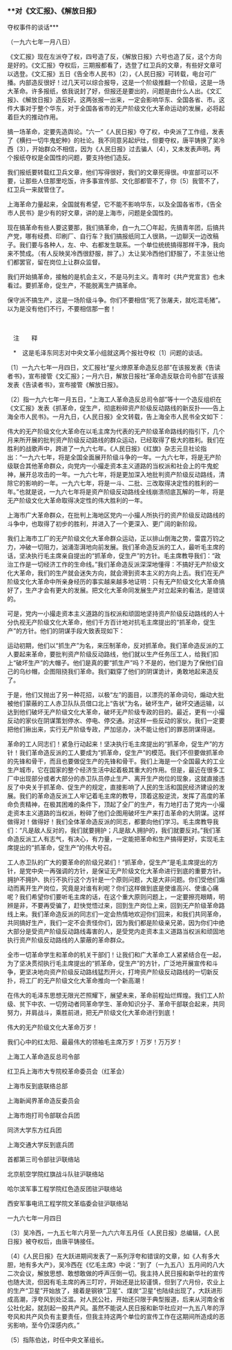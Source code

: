 ### **对《文汇报》、《解放日报》  
夺权事件的谈话**\*

（一九六七年一月八日）

《文汇报》现在左派夺了权，四号造了反，《解放日报》六号也造了反，这个方向是好的。《文汇报》夺权后，三期报都看了，选登了红卫兵的文章，有些好文章可以选登。《文汇报》五日《告全市人民书》〔2〕，《人民日报》可转载，电台可广播。内部造反很好！过几天可以综合报导，这是一个阶级推翻一个阶级，这是一场大革命。许多报纸，依我说封了好，但报还是要出的，问题是由什么人出。《文汇报》、《解放日报》造反好。这两张报一出来，一定会影响华东、全国各省、市。这件大事对于整个华东，对于全国各省市的无产阶级文化大革命运动的发展，必将起着巨大的推动作用。

搞一场革命，定要先造舆论。“六一”《人民日报》夺了权，中央派了工作组，发表了《横扫一切牛鬼蛇种》的社论。我不同意另起炉灶，但要夺权，唐平铸换了吴冷西〔3〕，开始群众不相信，因为《人民日报》过去骗人〔4〕，又未发表声明。两个报纸夺权是全国性的问题，要支持他们造反。

我们报纸要转载红卫兵文章，他们写得很好，我们的文章死得很。中宣部可以不要，让那些人住那里吃饭，许多事宣传部、文化部都管不了，你〔5〕我管不了，红卫兵一来就管住了。

上海革命力量起来，全国就有希望，它不能不影响华东，以及全国各省市，《告全市人民书》是少有的好文章，讲的是上海市，问题是全国性的。

现在搞革命有些人要这要那，我们搞革命，白一九二〇年起，先搞青年团，后搞共产党，哪有经费、印刷厂、自行车？我们搞报纸同工人很熟，一边聊天一边改稿子。我们要与各种人，左、中、右都发生联系。一个单位统统搞得那样干净，我向来不赞成。（有人反映吴冷西很舒服，胖了。）太让吴冷西他们舒服了，不主张让他们都罢官，留在岗位上让群众监督。

我们开始搞革命，接触的是机会主义，不是马列主义。青年时《共产党宣言》也未看过。要抓革命，促生产，不能脱离生产搞革命。

保守派不搞生产，这是一场阶级斗争。你们不要相信“死了张屠夫，就吃混毛猪”。以为是没有他们不行，不要相信那一套！

　　

　注　　释　

　\*　这是毛泽东同志对中央文革小组就这两个报社夺权〔1〕问题的谈话。

〔1〕一九六七年一月四日，文汇报社“星火燎原革命造反总部”在该报发表《告读者书》，宣布接管《文汇报》；一月六日，解放日报社“革命造反联合司令部”在该报发表《告读者书》，宣布接管《解放日报》。

〔2〕指一九六七年一月五日，“上海工人革命造反总司令部”等十一个造反组织在《文汇报》发表《抓革命，促生产，彻底粉碎资产阶级反动路线的新反扑——告上海全市人民书》。一月九日，《人民日报》全文转载，告上海全市人民书全文如下：

伟大的无产阶级文化大革命在以毛主席为代表的无产阶级革命路线的指引下，几个月来所开展的批判资产阶级反动路线的群众运动，已经取得了极大的胜利。我们在胜利的战歌声中，跨进了一九六七年。《人民日报》《红旗》杂志元旦社论指出：“一九六七年，将是全国全面展开阶级斗争的一年。一九六七年，将是无产阶级联合其他革命群众，向党内一小撮走资本主义道路的当权派和社会上的牛鬼蛇神，展开总攻击的一年。一九六七年，将是更加深入地批判资产阶级反动路线，清除它的影响的一年。一九六七年，将是一斗、二批、三改取得决定性的胜利的一年。”也就是说，一九六七年将是资产阶级反动路线全线崩溃彻底瓦解的一年，将是无产阶级文化大革命取得决定性的伟大胜利的一年。

上海市广大革命群众，在批判上海地区党内一小撮人所执行的资产阶级反动路线的斗争中，也取得了初步的胜利，并进入了一个更深入、更广阔的新阶段。

我们上海市工厂的无产阶级文化大革命群众运动，正以排山倒海之势，雷霆万钧之力，冲破一切阻力，汹涌澎湃地向前发展。我们革命造反派的工人，最听毛主席的话，坚决执行毛主席亲自提出的“抓革命，促生产”的方针。毛主席教导我们：“政治工作是一切经济工作的生命线。”我们革命造反派深深地懂得：不搞好无产阶级文化大革命，我们的生产就会迷失方向，就会滑到资本主义的方向上去。我们在无产阶级文化大革命中所亲身经历的事实越来越多地证明：只有无产阶级文化大革命搞好了，生产才会有更大的发展。把文化大革命同发展生产对立起来的看法，是错误的。

可是，党内一小撮走资本主义道路的当权派和顽固地坚持资产阶级反动路线的人十分仇视无产阶级文化大革命，他们千方百计地对抗毛主席提出的“抓革命，促生产”的方针。他们的阴谋手段大致表现如下：

运动初期，他们以“抓生产”为名，来压制革命，反对抓革命。我们革命造反派的工人要起来革命，要批判资产阶级反动路线，他们就以生产任务压工人，给我们扣上“破坏生产”的大帽子。他们是真的要“抓生产”吗？不是的，他们是为了保他们自己的乌纱帽，企图阻挠我们革命。我们戳穿了他们的阴谋诡计，勇敢地起来造反了。

于是，他们又抛出了另一种花招，以极“左”的面目，以漂亮的革命词句，煽动大批被他们蒙蔽的工人赤卫队队员借口北上“告状”为名，破坏生产，破坏交通运输，以达到他们破坏无产阶级文化大革命，破坏无产阶级专政的目的。最近，更有一小撮反动的家伙在阴谋策划停水、停电、停交通。对这样一些反动的家伙，我们一定要把他们揪出来，实行无产阶级专政，严加惩办，决不能让他们的罪恶阴谋得逞。

革命的工人同志们！紧急行动起来！坚决执行毛主席提出的“抓革命，促生产”的方针！我们革命造反派的工人要成为“抓革命，促生产”的模范。我们不但要做抓革命的先锋和骨干，而且也要做促生产的先锋和骨干。我们上海是一个全国最大的工业生产城市，它在国家的整个经济生活中起着极其重大的作用。但是，最近在很多工厂中出现部分或者大部分的赤卫队员停止生产、离开生产岗位的现象，这就直接违反了中央关于抓革命、促生产的规定，直接影响了人民的生活和国民经济建设的发展。我们的革命造反派工人牢记着毛主席的教导，顶着这股逆流，发挥了高度的革命负责精神，在极其困难的条件下，顶起了全厂的生产，有力地打击了党内一小撮走资本主义道路的当权派，粉碎了他们企图用破坏生产来打击革命的大阴谋。这样做得对！做得好！我们全体革命造反派的同志，都要向他们学习。毛主席教导我们：“凡是敌人反对的，我们就要拥护；凡是敌人拥护的，我们就要反对。”我们革命造反派工人有志气，有决心，有力量，一定能把革命和生产搞得更好，实现毛主席提出的“抓革命，促生产”的伟大号召。

工人赤卫队的广大的要革命的阶级兄弟们！“抓革命，促生产”是毛主席提出的方针，是党中央一再强调的方针，是保证无产阶级文化大革命进行到底的重要方针。拥护不拥护、执行不执行这个方针是一个原则问题，大是大非问题。你们受他们煽动而离开生产岗位，究竟是对谁有利呢？你们这样做到底是使谁高兴、使谁心痛呢？我们希望你们要听毛主席的话，在这个重大原则问题上，一定要擦亮眼睛，明辨是非，不要再受骗了，赶快觉悟过来，回到生产岗位上来，回到无产阶级革命路线上来。我们革命造反派的同志们一定会热情地欢迎你们回来，和我们共同革命，共同搞好生产，我们一定不会责怪你们，因为我们都是阶级亲兄弟，因为你们中绝大部分是受资产阶级反动路线毒害的人，是受党内走资本主义道路当权派和顽固地执行资产阶级反动路线的人蒙蔽的革命群众。

全市一切革命学生和革命的机关干部们！让我们和广大革命工人紧紧结合在一起，为了坚决贯彻执行毛主席提出的“抓革命，促生产”的方针，广泛地开展宣传和斗争，更坚决地向资产阶级反动路线猛烈开火，打垮资产阶级反动路线的一切新反扑，将工厂的无产阶级文化大革命推向一个新高潮！

在伟大的毛泽东思想无限光芒照耀下，展望未来，革命前程灿烂辉煌。我们工人阶级、贫下中农、一切劳动者同革命学生、革命知识分子、革命干部联合起来，共同努力，并肩战斗，乘胜前进，把无产阶级文化大革命进行到底！

伟大的无产阶级文化大革命万岁！

我们心中的红太阳、最最伟大的领袖毛主席万岁！万岁！万万岁！

上海工人革命造反总司令部　　　　　　　　

红卫兵上海市大专院校革命委员会（红革会）

上海市反到底联络总部　　　　　　　　　　

上海新闻界革命造反委员会　　　　　　　　

上海市炮打司令部联合兵团　　　　　　　　

同济大学东方红兵团　　　　　　　　　　　

上海交通大学反到底兵团　　　　　　　　　

首都第三司令部驻沪联络站　　　　　　　　

北京航空学院红旗战斗队驻沪联络站　　　　

哈尔滨军事工程学院红色造反团驻沪联络站　

西安军事电讯工程学院文革临委会驻沪联络站

一九六七年一月四日

〔3〕吴冷西，一九五七年六月至一九六六年五月任《人民日报》总编辑，《人民日报》被夺权后，由唐平铸接任。

〔4〕《人民日报》在大跃进期间发表了一系列浮夸和错误的文章，如《人有多大胆，地有多大产》，吴冷西在《忆毛主席》中说：“到了（一九五八）五月间的八大二次会议，解放思想、敢想敢做的呼声压倒一切。我主持人民日报和新华社的宣传也随大流，但因有毛主席的再三叮咛，开始还是比较谨慎，但到了六月份，农业上的生产“卫星”开始放了，接着是钢铁“卫星”、煤炭“卫星”也陆续出现了，大跃进形成高潮，浮夸风到处泛滥。对人民公社，开始还只限于典型报道，后来从河南全省公社化起，就刮起一股共产风。虽然不能说人民日报和新华社应对一九五八年的浮夸风和共产风负有主要责任，但我主持这两个单位的宣传工作在这期间所造成的恶劣影响，至今仍深感内疚。”

〔5〕指陈伯达，时任中央文革组长。